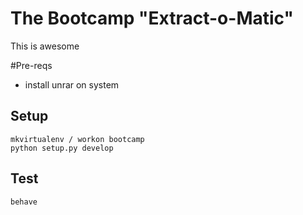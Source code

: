# The Bootcamp "Extract-o-Matic"
This is awesome

#Pre-reqs
- install unrar on system

## Setup

    mkvirtualenv / workon bootcamp
    python setup.py develop


## Test

    behave

